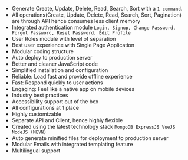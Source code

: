 - Generate Create, Update, Delete, Read, Search, Sort with a `1 command`.
- All operations(Create, Update, Delete, Read, Search, Sort, Pagination) are through API hence consumes less client memory
- Integrated authentication module `Login, Signup, Change Password, Forgot Password, Reset Password, Edit Profile`
- User Roles module with level of separation
- Best user experience with Single Page Application
- Modular coding structure
- Auto deploy to production server
- Better and cleaner JavaScript code
- Simplified installation and configuration
- Reliable: Load fast and provide offline experience
- Fast: Respond quickly to user actions
- Engaging: Feel like a native app on mobile devices
- Industry best practices
- Accessibility support out of the box
- All configurations at 1 place
- Highly customizable 
- Separate API and Client, hence highly flexible
- Created using the latest technology stack `MongoDB ExpressJS VueJS NodeJS (MEVN)`
- Auto generate minified files for deployment to production server
- Modular Emails with integrated templating feature
- Multilingual support